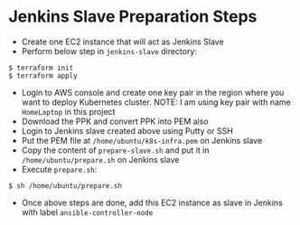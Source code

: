 # Jenkins Slave Preparation Steps

-   Create one EC2 instance that will act as Jenkins Slave
-   Perform below step in `jenkins-slave` directory:

```
$ terraform init
$ terraform apply
```

-   Login to AWS console and create one key pair in the region where you want to deploy Kubernetes cluster. NOTE: I am using key pair with name `HomeLaptop` in this project
-   Download the PPK and convert PPK into PEM also
-   Login to Jenkins slave created above using Putty or SSH
-   Put the PEM file at `/home/ubuntu/k8s-infra.pem` on Jenkins slave
-   Copy the content of `prepare-slave.sh` and put it in `/home/ubuntu/prepare.sh` on Jenkins slave
-   Execute `prepare.sh`:

```
$ sh /home/ubuntu/prepare.sh
```

-   Once above steps are done, add this EC2 instance as slave in Jenkins with label `ansible-controller-node`
